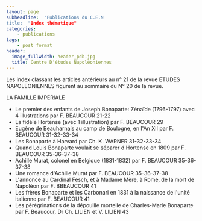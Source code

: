```yaml
---
layout: page
subheadline:  "Publications du C.E.N
title:  "Index thématique"
categories:
    - publications
tags:
    - post format
header:
  image_fullwidth: header_pdb.jpg
  title: Centre D'études Napoléoniennes
---
```


Les index classant les articles antérieurs au n° 21 de la revue ETUDES NAPOLEONIENNES  figurent au sommaire du N° 20 de la revue.

LA FAMILLE IMPERIALE
- Le premier des enfants de Joseph Bonaparte: Zénaïde (1796-1797) avec 4 illustrations
 par F. BEAUCOUR										                                        21-22
- La fidèle Hortense (avec 1 illustration) par F. BEAUCOUR					                    29
- Eugène de Beauharnais au camp de Boulogne, en l'An XII par F. BEAUCOUR		                31-32-33-34
- Les Bonaparte à Harvard  par Ch. K. WARNER						                            31-32-33-34
- Quand Louis Bonaparte voulait se séparer d'Hortense en 1809 par F. BEAUCOUR	                35-36-37-38
- Achille Murat, colonel en Belgique (1831-1832) par F. BEAUCOUR			                    35-36-37-38
- Une romance d'Achille Murat par F. BEAUCOUR 					                                35-36-37-38
- L'annonce au Cardinal Fesch, et à Madame Mère, à Rome, de la mort de Napoléon 
par F. BBEAUCOUR										                                        41
- Les frères Bonaparte et les Carbonari en 1831 à la naissance de l'unité italienne 
par F. BEAUCOUR										                                            41
- Les pérégrinations de la dépouille mortelle de Charles-Marie Bonaparte par F. Beaucour, 
Dr Ch. LILIEN et V. LILIEN								                                        43
